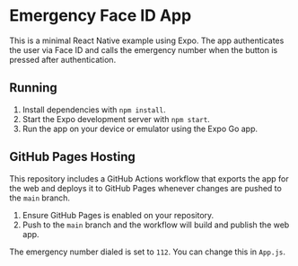 # Emergency Face ID App

This is a minimal React Native example using Expo. The app authenticates the user via Face ID and calls the emergency number when the button is pressed after authentication.

## Running

1. Install dependencies with `npm install`.
2. Start the Expo development server with `npm start`.
3. Run the app on your device or emulator using the Expo Go app.

## GitHub Pages Hosting

This repository includes a GitHub Actions workflow that exports the app for the web
and deploys it to GitHub Pages whenever changes are pushed to the `main` branch.

1. Ensure GitHub Pages is enabled on your repository.
2. Push to the `main` branch and the workflow will build and publish the web app.

The emergency number dialed is set to `112`. You can change this in `App.js`.
